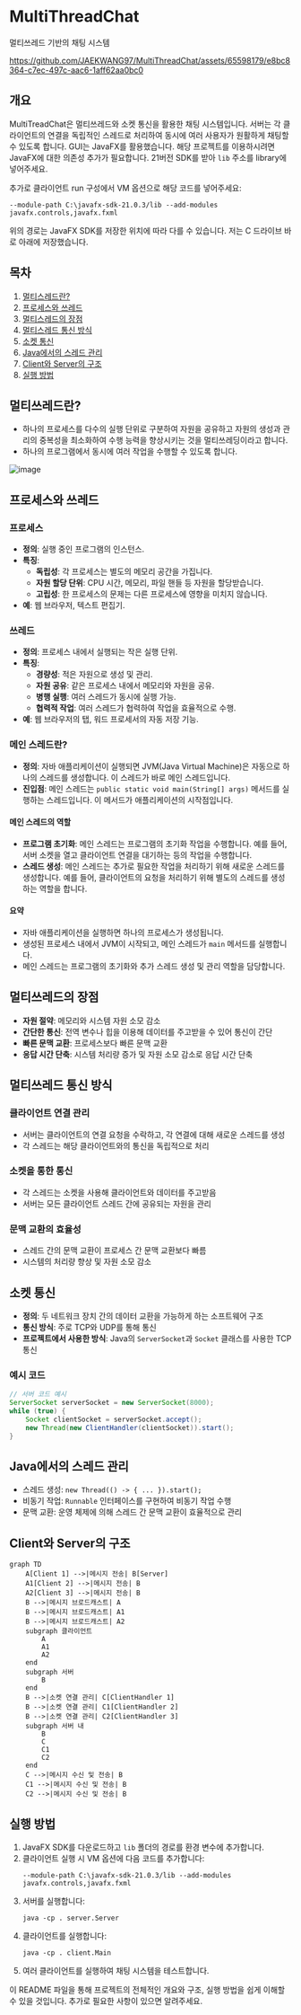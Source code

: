 # MultiThreadChat
멀티쓰레드 기반의 채팅 시스템


https://github.com/JAEKWANG97/MultiThreadChat/assets/65598179/e8bc8364-c7ec-497c-aac6-1aff62aa0bc0


## 개요
MultiTreadChat은 멀티쓰레드와 소켓 통신을 활용한 채팅 시스템입니다. 서버는 각 클라이언트의 연결을 독립적인 스레드로 처리하여 동시에 여러 사용자가 원활하게 채팅할 수 있도록 합니다. GUI는 JavaFX를 활용했습니다. 해당 프로젝트를 이용하시려면 JavaFX에 대한 의존성 추가가 필요합니다. 21버전 SDK를 받아 `lib` 주소를 library에 넣어주세요.

추가로 클라이언트 run 구성에서 VM 옵션으로 해당 코드를 넣어주세요:

```
--module-path C:\javafx-sdk-21.0.3/lib --add-modules javafx.controls,javafx.fxml
```

위의 경로는 JavaFX SDK를 저장한 위치에 따라 다를 수 있습니다. 저는 C 드라이브 바로 아래에 저장했습니다.

## 목차
1. [멀티스레드란?](#멀티스레드란)
2. [프로세스와 쓰레드](#프로세스와-쓰레드)
3. [멀티스레드의 장점](#멀티스레드의-장점)
4. [멀티스레드 통신 방식](#멀티스레드-통신-방식)
5. [소켓 통신](#소켓-통신)
6. [Java에서의 스레드 관리](#java에서의-스레드-관리)
7. [Client와 Server의 구조](#client와-server의-구조)
8. [실행 방법](#실행-방법)

## 멀티쓰레드란?
- 하나의 프로세스를 다수의 실행 단위로 구분하여 자원을 공유하고 자원의 생성과 관리의 중복성을 최소화하여 수행 능력을 향상시키는 것을 멀티쓰레딩이라고 합니다.
- 하나의 프로그램에서 동시에 여러 작업을 수행할 수 있도록 합니다.

![image](https://github.com/JAEKWANG97/MultiThreadChat/assets/65598179/cc4c4461-7f7a-4ff5-8216-0b04ba669743)

## 프로세스와 쓰레드
### 프로세스
- **정의**: 실행 중인 프로그램의 인스턴스.
- **특징**:
  - **독립성**: 각 프로세스는 별도의 메모리 공간을 가집니다.
  - **자원 할당 단위**: CPU 시간, 메모리, 파일 핸들 등 자원을 할당받습니다.
  - **고립성**: 한 프로세스의 문제는 다른 프로세스에 영향을 미치지 않습니다.
- **예**: 웹 브라우저, 텍스트 편집기.

### 쓰레드
- **정의**: 프로세스 내에서 실행되는 작은 실행 단위.
- **특징**:
  - **경량성**: 적은 자원으로 생성 및 관리.
  - **자원 공유**: 같은 프로세스 내에서 메모리와 자원을 공유.
  - **병행 실행**: 여러 스레드가 동시에 실행 가능.
  - **협력적 작업**: 여러 스레드가 협력하여 작업을 효율적으로 수행.
- **예**: 웹 브라우저의 탭, 워드 프로세서의 자동 저장 기능.


### 메인 스레드란?
- **정의**: 자바 애플리케이션이 실행되면 JVM(Java Virtual Machine)은 자동으로 하나의 스레드를 생성합니다. 이 스레드가 바로 메인 스레드입니다.
- **진입점**: 메인 스레드는 `public static void main(String[] args)` 메서드를 실행하는 스레드입니다. 이 메서드가 애플리케이션의 시작점입니다.

#### 메인 스레드의 역할
- **프로그램 초기화**: 메인 스레드는 프로그램의 초기화 작업을 수행합니다. 예를 들어, 서버 소켓을 열고 클라이언트 연결을 대기하는 등의 작업을 수행합니다.
- **스레드 생성**: 메인 스레드는 추가로 필요한 작업을 처리하기 위해 새로운 스레드를 생성합니다. 예를 들어, 클라이언트의 요청을 처리하기 위해 별도의 스레드를 생성하는 역할을 합니다.

#### 요약
- 자바 애플리케이션을 실행하면 하나의 프로세스가 생성됩니다.
- 생성된 프로세스 내에서 JVM이 시작되고, 메인 스레드가 `main` 메서드를 실행합니다.
- 메인 스레드는 프로그램의 초기화와 추가 스레드 생성 및 관리 역할을 담당합니다.


## 멀티쓰레드의 장점
- **자원 절약**: 메모리와 시스템 자원 소모 감소
- **간단한 통신**: 전역 변수나 힙을 이용해 데이터를 주고받을 수 있어 통신이 간단
- **빠른 문맥 교환**: 프로세스보다 빠른 문맥 교환
- **응답 시간 단축**: 시스템 처리량 증가 및 자원 소모 감소로 응답 시간 단축

## 멀티쓰레드 통신 방식
### 클라이언트 연결 관리
- 서버는 클라이언트의 연결 요청을 수락하고, 각 연결에 대해 새로운 스레드를 생성
- 각 스레드는 해당 클라이언트와의 통신을 독립적으로 처리

### 소켓을 통한 통신
- 각 스레드는 소켓을 사용해 클라이언트와 데이터를 주고받음
- 서버는 모든 클라이언트 스레드 간에 공유되는 자원을 관리

### 문맥 교환의 효율성
- 스레드 간의 문맥 교환이 프로세스 간 문맥 교환보다 빠름
- 시스템의 처리량 향상 및 자원 소모 감소

## 소켓 통신
- **정의**: 두 네트워크 장치 간의 데이터 교환을 가능하게 하는 소프트웨어 구조
- **통신 방식**: 주로 TCP와 UDP를 통해 통신
- **프로젝트에서 사용한 방식**: Java의 `ServerSocket`과 `Socket` 클래스를 사용한 TCP 통신

### 예시 코드
```java
// 서버 코드 예시
ServerSocket serverSocket = new ServerSocket(8000);
while (true) {
    Socket clientSocket = serverSocket.accept();
    new Thread(new ClientHandler(clientSocket)).start();
}
```

## Java에서의 스레드 관리
- 스레드 생성: `new Thread(() -> { ... }).start();`
- 비동기 작업: `Runnable` 인터페이스를 구현하여 비동기 작업 수행
- 문맥 교환: 운영 체제에 의해 스레드 간 문맥 교환이 효율적으로 관리

## Client와 Server의 구조

```mermaid
graph TD
    A[Client 1] -->|메시지 전송| B[Server]
    A1[Client 2] -->|메시지 전송| B
    A2[Client 3] -->|메시지 전송| B
    B -->|메시지 브로드캐스트| A
    B -->|메시지 브로드캐스트| A1
    B -->|메시지 브로드캐스트| A2
    subgraph 클라이언트
        A
        A1
        A2
    end
    subgraph 서버
        B
    end
    B -->|소켓 연결 관리| C[ClientHandler 1]
    B -->|소켓 연결 관리| C1[ClientHandler 2]
    B -->|소켓 연결 관리| C2[ClientHandler 3]
    subgraph 서버 내
        B
        C
        C1
        C2
    end
    C -->|메시지 수신 및 전송| B
    C1 -->|메시지 수신 및 전송| B
    C2 -->|메시지 수신 및 전송| B
```

## 실행 방법
1. JavaFX SDK를 다운로드하고 `lib` 폴더의 경로를 환경 변수에 추가합니다.
2. 클라이언트 실행 시 VM 옵션에 다음 코드를 추가합니다:
   ```
   --module-path C:\javafx-sdk-21.0.3/lib --add-modules javafx.controls,javafx.fxml
   ```
3. 서버를 실행합니다:
   ```shell
   java -cp . server.Server
   ```
4. 클라이언트를 실행합니다:
   ```shell
   java -cp . client.Main
   ```
5. 여러 클라이언트를 실행하여 채팅 시스템을 테스트합니다.

이 README 파일을 통해 프로젝트의 전체적인 개요와 구조, 실행 방법을 쉽게 이해할 수 있을 것입니다. 추가로 필요한 사항이 있으면 알려주세요.
